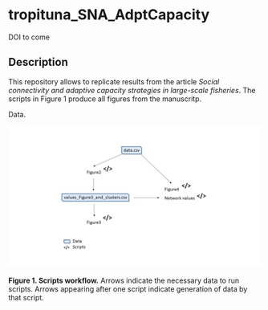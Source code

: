 # tropituna_SNA_AdptCapacity
DOI to come

## Description

This repository allows to replicate results from the article *Social connectivity and adaptive capacity strategies in large-scale fisheries*. The scripts in Figure 1 produce all figures from the manuscritp.

Data.


![](images/outline_scripts.jpg)

**Figure 1. Scripts workflow.** Arrows indicate the necessary data to run scripts. Arrows appearing after one script indicate generation of data by that script.
